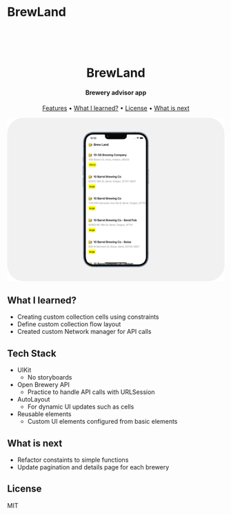 # BrewLand


<h1 align="center">
  <br>
  <br>
  BrewLand
  <br>
</h1>

<h4 align="center">Brewery advisor app</h4>

<p align="center">
  <a href="features">Features</a> •
  <a href="#what-i-learned">What I learned?</a> •
  <a href="#license">License</a> •
  <a href="#what-is-next">What is next</a>
</p>

![screenshot](https://github.com/mireabot/BrewLand/blob/main/BrewLand.png)

## What I learned?

* Creating custom collection cells using constraints
* Define custom collection flow layout
* Created custom Network manager for API calls

## Tech Stack

* UIKit
  - No storyboards
* Open Brewery API
  - Practice to handle API calls with URLSession
* AutoLayout
  - For dynamic UI updates such as cells
* Reusable elements
  - Custom UI elements configured from basic elements
  
## What is next

* Refactor constaints to simple functions
* Update pagination and details page for each brewery

## License

MIT



